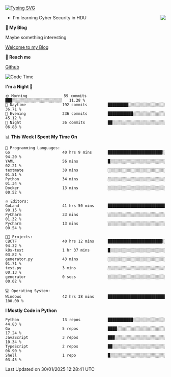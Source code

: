 [![Typing SVG](https://readme-typing-svg.herokuapp.com?font=Fira+Code&pause=1000&random=false&width=450&height=60&lines=Hello+%F0%9F%91%8B%F0%9F%8F%BB;I'm+JBNRZ)](https://git.io/typing-svg)

<a href="#">
  <img align="right" src="https://github-readme-stats.vercel.app/api?username=JBNRZ&show_icons=true&bg_color=15,f2f7fd,E0EAFC" />
</a>

- I'm learning Cyber Security in HDU

 **🌱 My Blog**

Maybe something interesting

[Welcome to my Blog](https://jbnrz.com.cn/)

 **💬 Reach me** 

[Github](https://github.com/JBNRZ)


<!--START_SECTION:waka-->
![Code Time](http://img.shields.io/badge/Code%20Time-908%20hrs%208%20mins-blue)

**I'm a Night 🦉** 

```text
🌞 Morning                59 commits          ███░░░░░░░░░░░░░░░░░░░░░░   11.28 % 
🌆 Daytime                192 commits         █████████░░░░░░░░░░░░░░░░   36.71 % 
🌃 Evening                236 commits         ███████████░░░░░░░░░░░░░░   45.12 % 
🌙 Night                  36 commits          ██░░░░░░░░░░░░░░░░░░░░░░░   06.88 % 
```


📊 **This Week I Spent My Time On** 

```text
💬 Programming Languages: 
Go                       40 hrs 9 mins       ████████████████████████░   94.20 % 
YAML                     56 mins             █░░░░░░░░░░░░░░░░░░░░░░░░   02.21 % 
textmate                 38 mins             ░░░░░░░░░░░░░░░░░░░░░░░░░   01.51 % 
Python                   34 mins             ░░░░░░░░░░░░░░░░░░░░░░░░░   01.34 % 
Docker                   13 mins             ░░░░░░░░░░░░░░░░░░░░░░░░░   00.52 % 

🔥 Editors: 
GoLand                   41 hrs 50 mins      █████████████████████████   98.15 % 
PyCharm                  33 mins             ░░░░░░░░░░░░░░░░░░░░░░░░░   01.32 % 
Pycharm                  13 mins             ░░░░░░░░░░░░░░░░░░░░░░░░░   00.54 % 

🐱‍💻 Projects: 
CBCTF                    40 hrs 12 mins      ████████████████████████░   94.32 % 
k8s-test                 1 hr 37 mins        █░░░░░░░░░░░░░░░░░░░░░░░░   03.82 % 
generator.py             43 mins             ░░░░░░░░░░░░░░░░░░░░░░░░░   01.71 % 
test.py                  3 mins              ░░░░░░░░░░░░░░░░░░░░░░░░░   00.13 % 
generator                0 secs              ░░░░░░░░░░░░░░░░░░░░░░░░░   00.02 % 

💻 Operating System: 
Windows                  42 hrs 38 mins      █████████████████████████   100.00 % 
```

**I Mostly Code in Python** 

```text
Python                   13 repos            ███████████░░░░░░░░░░░░░░   44.83 % 
Go                       5 repos             ████░░░░░░░░░░░░░░░░░░░░░   17.24 % 
JavaScript               3 repos             ███░░░░░░░░░░░░░░░░░░░░░░   10.34 % 
TypeScript               2 repos             ██░░░░░░░░░░░░░░░░░░░░░░░   06.90 % 
Shell                    1 repo              █░░░░░░░░░░░░░░░░░░░░░░░░   03.45 % 
```




 Last Updated on 30/01/2025 12:28:41 UTC
<!--END_SECTION:waka-->
